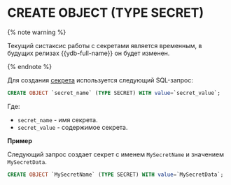 # CREATE OBJECT (TYPE SECRET)

{% note warning %}

Текущий систаксис работы с секретами является временным, в будущих релизах {{ydb-full-name}} он будет изменен.

{% endnote %}


Для создания [секрета](../../../concepts/datamodel/secrets.md) используется следующий SQL-запрос:

```sql
CREATE OBJECT `secret_name` (TYPE SECRET) WITH value=`secret_value`;
```
Где:
* `secret_name` - имя секрета.
* `secret_value` - содержимое секрета.

**Пример**

Следующий запрос создает секрет с именем `MySecretName` и значением `MySecretData`.

```sql
CREATE OBJECT `MySecretName` (TYPE SECRET) WITH value=`MySecretData`;
```
